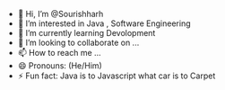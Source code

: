 - 👋 Hi, I’m @Sourishharh
- 👀 I’m interested in Java , Software Engineering
- 🌱 I’m currently learning  Devolopment
- 💞️ I’m looking to collaborate on ...
- 📫 How to reach me ...
- 😄 Pronouns: (He/Him)
- ⚡ Fun fact:  Java is to Javascript what car is to Carpet

<!---
Sourishharh/Sourishharh is a ✨ special ✨ repository because its `README.md` (this file) appears on your GitHub profile.
You can click the Preview link to take a look at your changes.
--->
